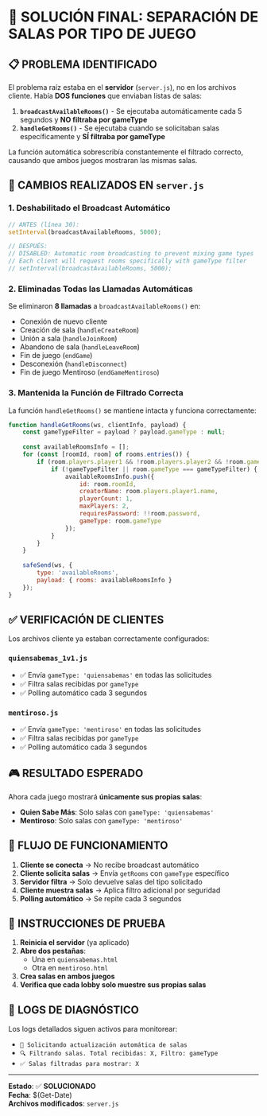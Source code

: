 # 🎯 SOLUCIÓN FINAL: SEPARACIÓN DE SALAS POR TIPO DE JUEGO

## 📋 **PROBLEMA IDENTIFICADO**

El problema raíz estaba en el **servidor** (`server.js`), no en los archivos cliente. Había **DOS funciones** que enviaban listas de salas:

1. **`broadcastAvailableRooms()`** - Se ejecutaba automáticamente cada 5 segundos y **NO filtraba por gameType**
2. **`handleGetRooms()`** - Se ejecutaba cuando se solicitaban salas específicamente y **SÍ filtraba por gameType**

La función automática sobrescribía constantemente el filtrado correcto, causando que ambos juegos mostraran las mismas salas.

## 🔧 **CAMBIOS REALIZADOS EN `server.js`**

### 1. **Deshabilitado el Broadcast Automático**
```javascript
// ANTES (línea 30):
setInterval(broadcastAvailableRooms, 5000);

// DESPUÉS:
// DISABLED: Automatic room broadcasting to prevent mixing game types
// Each client will request rooms specifically with gameType filter
// setInterval(broadcastAvailableRooms, 5000);
```

### 2. **Eliminadas Todas las Llamadas Automáticas**
Se eliminaron **8 llamadas** a `broadcastAvailableRooms()` en:
- Conexión de nuevo cliente
- Creación de sala (`handleCreateRoom`)
- Unión a sala (`handleJoinRoom`) 
- Abandono de sala (`handleLeaveRoom`)
- Fin de juego (`endGame`)
- Desconexión (`handleDisconnect`)
- Fin de juego Mentiroso (`endGameMentiroso`)

### 3. **Mantenida la Función de Filtrado Correcta**
La función `handleGetRooms()` se mantiene intacta y funciona correctamente:
```javascript
function handleGetRooms(ws, clientInfo, payload) {
    const gameTypeFilter = payload ? payload.gameType : null;
    
    const availableRoomsInfo = [];
    for (const [roomId, room] of rooms.entries()) {
        if (room.players.player1 && !room.players.player2 && !room.gameActive) {
            if (!gameTypeFilter || room.gameType === gameTypeFilter) {
                availableRoomsInfo.push({
                    id: room.roomId,
                    creatorName: room.players.player1.name,
                    playerCount: 1,
                    maxPlayers: 2,
                    requiresPassword: !!room.password,
                    gameType: room.gameType
                });
            }
        }
    }
    
    safeSend(ws, { 
        type: 'availableRooms', 
        payload: { rooms: availableRoomsInfo } 
    });
}
```

## ✅ **VERIFICACIÓN DE CLIENTES**

Los archivos cliente ya estaban correctamente configurados:

### **`quiensabemas_1v1.js`**
- ✅ Envía `gameType: 'quiensabemas'` en todas las solicitudes
- ✅ Filtra salas recibidas por `gameType`
- ✅ Polling automático cada 3 segundos

### **`mentiroso.js`**
- ✅ Envía `gameType: 'mentiroso'` en todas las solicitudes  
- ✅ Filtra salas recibidas por `gameType`
- ✅ Polling automático cada 3 segundos

## 🎮 **RESULTADO ESPERADO**

Ahora cada juego mostrará **únicamente sus propias salas**:

- **Quien Sabe Más**: Solo salas con `gameType: 'quiensabemas'`
- **Mentiroso**: Solo salas con `gameType: 'mentiroso'`

## 🔄 **FLUJO DE FUNCIONAMIENTO**

1. **Cliente se conecta** → No recibe broadcast automático
2. **Cliente solicita salas** → Envía `getRooms` con `gameType` específico
3. **Servidor filtra** → Solo devuelve salas del tipo solicitado
4. **Cliente muestra salas** → Aplica filtro adicional por seguridad
5. **Polling automático** → Se repite cada 3 segundos

## 🚀 **INSTRUCCIONES DE PRUEBA**

1. **Reinicia el servidor** (ya aplicado)
2. **Abre dos pestañas**:
   - Una en `quiensabemas.html`
   - Otra en `mentiroso.html`
3. **Crea salas en ambos juegos**
4. **Verifica que cada lobby solo muestre sus propias salas**

## 📝 **LOGS DE DIAGNÓSTICO**

Los logs detallados siguen activos para monitorear:
- `🔄 Solicitando actualización automática de salas`
- `🔍 Filtrando salas. Total recibidas: X, Filtro: gameType`
- `✅ Salas filtradas para mostrar: X`

---

**Estado**: ✅ **SOLUCIONADO**  
**Fecha**: $(Get-Date)  
**Archivos modificados**: `server.js` 